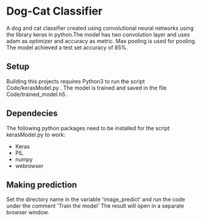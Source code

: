 # Dog-Cat Classifier
A dog and cat classifier created using convolutional neural networks using the library keras in python.The model has two convolution layer and uses adam as optimizer and accuracy as metric. Max pooling is used for pooling. The model achieved a test set accuracy of 85%.

## Setup
Building this projects requires Python3 to run the script Code/kerasModel.py . The model is trained and saved in the file Code/trained_model.h5 .

## Dependecies
 The following python packages need to be installed for the script kerasModel.py to work:

* Keras
* PIL
* numpy
* webrowser

## Making prediction
Set the directory name in the variable 'image_predict' and run the code under the comment 'Train the model'
The result will open in a separate browser window.
